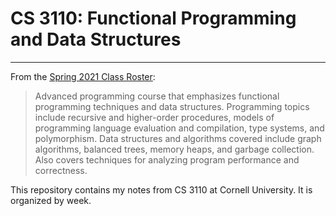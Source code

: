 # CS 3110: Functional Programming and Data Structures

---

From the [Spring 2021 Class Roster](https://classes.cornell.edu/browse/roster/SP21/class/CS/3110):
> Advanced programming course that emphasizes functional programming techniques and data structures. Programming topics include recursive and higher-order procedures, models of programming language evaluation and compilation, type systems, and polymorphism. Data structures and algorithms covered include graph algorithms, balanced trees, memory heaps, and garbage collection. Also covers techniques for analyzing program performance and correctness.

This repository contains my notes from CS 3110 at Cornell University. It is organized by week.